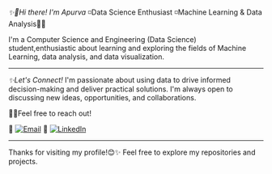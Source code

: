 *✨👋Hi there! I'm Apurva*
◽️Data Science Enthusiast
◽️Machine Learning & Data Analysis🤖📶


I'm a Computer Science and Engineering (Data Science) student,enthusiastic about learning and exploring the fields of Machine Learning, data analysis, and data visualization.

---

*✨Let's Connect!*
I'm passionate about using data to drive informed decision-making and deliver practical solutions. I'm always open to discussing new ideas, opportunities, and collaborations. 

🚀💌Feel free to reach out!

🔸 [![Email](https://img.shields.io/badge/Email-FF6F00?logo=gmail&style=flat-square&logoColor=white)](mailto:your.bireapurva@gmail.com)
🔹 [![LinkedIn](https://img.shields.io/badge/LinkedIn-blue?logo=linkedin&style=flat-square)](https://www.linkedin.com/in/apurvabire19)

---
Thanks for visiting my profile!😊✨
Feel free to explore my repositories and projects.


